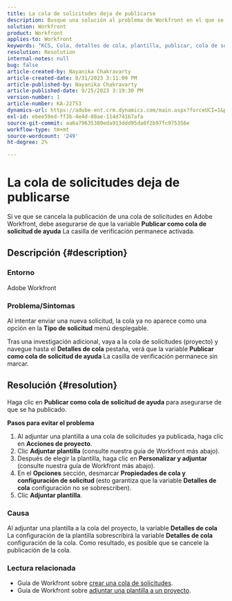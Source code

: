 ```yaml
---
title: La cola de solicitudes deja de publicarse
description: Busque una solución al problema de Workfront en el que se cancela la publicación de una cola de solicitudes después de enviar una nueva solicitud.
solution: Workfront
product: Workfront
applies-to: Workfront
keywords: "KCS, Cola, detalles de cola, plantilla, publicar, cola de solicitudes, nueva solicitud"
resolution: Resolution
internal-notes: null
bug: false
article-created-by: Nayanika Chakravarty
article-created-date: 8/31/2023 3:11:09 PM
article-published-by: Nayanika Chakravarty
article-published-date: 9/25/2023 3:19:30 PM
version-number: 1
article-number: KA-22753
dynamics-url: https://adobe-ent.crm.dynamics.com/main.aspx?forceUCI=1&pagetype=entityrecord&etn=knowledgearticle&id=2d4c8498-1048-ee11-be6d-6045bd006e5a
exl-id: ebee59ed-ff3b-4e4d-80ae-114d741b7afa
source-git-commit: aa6a79635380eda913ddd95da0f2b97fc975356e
workflow-type: tm+mt
source-wordcount: '249'
ht-degree: 2%

---
```


# La cola de solicitudes deja de publicarse


Si ve que se cancela la publicación de una cola de solicitudes en Adobe Workfront, debe asegurarse de que la variable <b>Publicar como cola de solicitud de ayuda</b> La casilla de verificación permanece activada.

## Descripción {#description}


### Entorno

Adobe Workfront

### Problema/Síntomas

Al intentar enviar una nueva solicitud, la cola ya no aparece como una opción en la <b>Tipo de solicitud</b> menú desplegable.

Tras una investigación adicional, vaya a la cola de solicitudes (proyecto) y navegue hasta el <b>Detalles de cola</b> pestaña, verá que la variable <b>Publicar como cola de solicitud de ayuda</b> La casilla de verificación permanece sin marcar.


## Resolución {#resolution}


Haga clic en <b>Publicar como cola de solicitud de ayuda</b> para asegurarse de que se ha publicado.

<b>Pasos para evitar el problema</b>

1. Al adjuntar una plantilla a una cola de solicitudes ya publicada, haga clic en <b>Acciones de proyecto</b>.
2. Clic <b>Adjuntar plantilla</b> (consulte nuestra guía de Workfront más abajo).
3. Después de elegir la plantilla, haga clic en <b>Personalizar y adjuntar</b> (consulte nuestra guía de Workfront más abajo).
4. En el <b>Opciones</b> sección, desmarcar <b>Propiedades de cola y configuración de solicitud </b>(esto garantiza que la variable <b>Detalles de cola</b> configuración no se sobrescriben).
5. Clic <b>Adjuntar plantilla</b>.


### Causa

Al adjuntar una plantilla a la cola del proyecto, la variable <b>Detalles de cola</b> La configuración de la plantilla sobrescribirá la variable <b>Detalles de cola</b> configuración de la cola. Como resultado, es posible que se cancele la publicación de la cola.

### Lectura relacionada

- Guía de Workfront sobre [crear una cola de solicitudes](https://experienceleague.adobe.com/docs/workfront/using/manage-work/requests/create-and-manage-request-queues/create-request-queue.html).
- Guía de Workfront sobre [adjuntar una plantilla a un proyecto](https://experienceleague.adobe.com/docs/workfront/using/manage-work/projects/create-and-manage-project-templates/attach-template-to-project.html).

